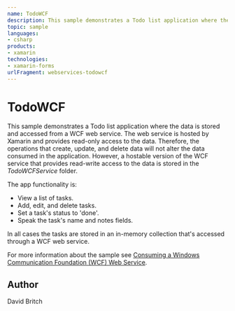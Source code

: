 ```yaml
---
name: TodoWCF
description: This sample demonstrates a Todo list application where the data is stored and accessed from a WCF web service. The web service is hosted by Xamarin...
topic: sample
languages:
- csharp
products:
- xamarin
technologies:
- xamarin-forms
urlFragment: webservices-todowcf
---
```

TodoWCF
=======

This sample demonstrates a Todo list application where the data is stored and accessed from a WCF web service. The web service is hosted by Xamarin and provides read-only access to the data. Therefore, the operations that create, update, and delete data will not alter the data consumed in the application. However, a hostable version of the WCF service that provides read-write access to the data is stored in the *TodoWCFService* folder.

The app functionality is:

- View a list of tasks.
- Add, edit, and delete tasks.
- Set a task's status to 'done'.
- Speak the task's name and notes fields.

In all cases the tasks are stored in an in-memory collection that's accessed through a WCF web service.

For more information about the sample see [Consuming a Windows Communication Foundation (WCF) Web Service](http://developer.xamarin.com/guides/cross-platform/xamarin-forms/web-services/consuming/wcf/).

Author
------

David Britch
